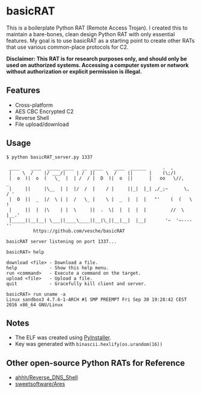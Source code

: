 # basicRAT

This is a boilerplate Python RAT (Remote Access Trojan). I created this to maintain a bare-bones, clean design Python RAT with only essential features. My goal is to use basicRAT as a starting point to create other RATs that use various common-place protocols for C2.

**Disclaimer: This RAT is for research purposes only, and should only be used on authorized systems. Accessing a computer system or network without authorization or explicit permission is illegal.**

## Features
* Cross-platform
* AES CBC Encrypted C2
* Reverse Shell
* File upload/download

## Usage
```
$ python basicRAT_server.py 1337

 ____    ____  _____ ____   __  ____    ____  ______      .  ,
 |    \  /    |/ ___/|    | /  ]|    \  /    ||      |    (\;/)
 |  o  )|  o  (   \_  |  | /  / |  D  )|  o  ||      |   oo   \//,        _
 |     ||     |\__  | |  |/  /  |    / |     ||_|  |_| ,/_;~      \,     / '
 |  O  ||  _  |/  \ | |  /   \_ |    \ |  _  |  |  |   "'    (  (   \    !
 |     ||  |  |\    | |  \     ||  .  \|  |  |  |  |         //  \   |__.'
 |_____||__|__| \___||____\____||__|\_||__|__|  |__|       '~  '~----''
          https://github.com/vesche/basicRAT

basicRAT server listening on port 1337...

basicRAT> help

download <file> - Download a file.
help            - Show this help menu.
run <command>   - Execute a command on the target.
upload <file>   - Upload a file.
quit            - Gracefully kill client and server.

basicRAT> run uname -a
Linux sandbox3 4.7.6-1-ARCH #1 SMP PREEMPT Fri Sep 30 19:28:42 CEST 2016 x86_64 GNU/Linux
```

## Notes
* The ELF was created using [PyInstaller](http://www.pyinstaller.org/).
* Key was generated with `binascii.hexlify(os.urandom(16))`

## Other open-source Python RATs for Reference
* [ahhh/Reverse_DNS_Shell](https://github.com/ahhh/Reverse_DNS_Shell)
* [sweetsoftware/Ares](https://github.com/sweetsoftware/Ares)
